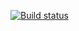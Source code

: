 [![Build status](https://ci.appveyor.com/api/projects/status/lmw6qx3wkmedk8an?svg=true)](https://ci.appveyor.com/project/Ekaterina/testapi-jrjmf)
